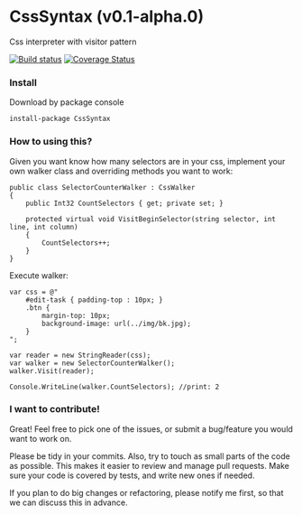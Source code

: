 # CssSyntax (v0.1-alpha.0)

Css interpreter with visitor pattern

[![Build status](https://ci.appveyor.com/api/projects/status/jfy41tn7nf6uvcnf?svg=true)](https://ci.appveyor.com/project/Britz/csssyntax)
[![Coverage Status](https://coveralls.io/repos/gBritz/CssSyntax/badge.svg?branch=develop&service=github)](https://coveralls.io/github/gBritz/CssSyntax?branch=develop)


### Install

Download by package console

    install-package CssSyntax


### How to using this?

Given you want know how many selectors are in your css, implement your own walker class and overriding methods you want to work:

	public class SelectorCounterWalker : CssWalker
	{
		public Int32 CountSelectors { get; private set; }

		protected virtual void VisitBeginSelector(string selector, int line, int column)
		{
			CountSelectors++;
		}
	}

Execute walker:

    var css = @"
	    #edit-task { padding-top : 10px; }
	    .btn {
	        margin-top: 10px;
	        background-image: url(../img/bk.jpg);
	    }
	";

	var reader = new StringReader(css);
	var walker = new SelectorCounterWalker();
	walker.Visit(reader);

	Console.WriteLine(walker.CountSelectors); //print: 2


### I want to contribute!

Great! Feel free to pick one of the issues, or submit a bug/feature you would want to work on.

Please be tidy in your commits. Also, try to touch as small parts of the code as possible. This makes it easier to review and manage pull requests. Make sure your code is covered by tests, and write new ones if needed.

If you plan to do big changes or refactoring, please notify me first, so that we can discuss this in advance.
